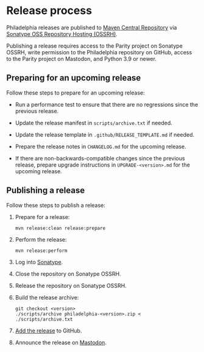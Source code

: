 # Release process

Philadelphia releases are published to [Maven Central Repository][] via
[Sonatype OSS Repository Hosting (OSSRH)][Sonatype OSSRH].

Publishing a release requires access to the Parity project on Sonatype OSSRH,
write permission to the Philadelphia repository on GitHub, access to the Parity
project on Mastodon, and Python 3.9 or newer.

  [Maven Central Repository]: https://search.maven.org/
  [Sonatype OSSRH]: https://central.sonatype.org/publish/publish-guide/

## Preparing for an upcoming release

Follow these steps to prepare for an upcoming release:

  - Run a performance test to ensure that there are no regressions since the
    previous release.

  - Update the release manifest in `scripts/archive.txt` if needed.

  - Update the release template in `.github/RELEASE_TEMPLATE.md` if needed.

  - Prepare the release notes in `CHANGELOG.md` for the upcoming release.

  - If there are non-backwards-compatible changes since the previous release,
    prepare upgrade instructions in `UPGRADE-<version>.md` for the upcoming
    release.

## Publishing a release

Follow these steps to publish a release:

  1. Prepare for a release:
      ```
      mvn release:clean release:prepare
      ```

  2. Perform the release:
      ```
      mvn release:perform
      ```

  3. Log into [Sonatype][].

  4. Close the repository on Sonatype OSSRH.

  5. Release the repository on Sonatype OSSRH.

  6. Build the release archive:
      ```
      git checkout <version>
      ./scripts/archive philadelphia-<version>.zip < ./scripts/archive.txt
      ```

  7. [Add the release][GitHub] to GitHub.

  8. Announce the release on [Mastodon][].

  [Sonatype]: https://oss.sonatype.org/
  [GitHub]: https://github.com/paritytrading/philadelphia/releases/new
  [Mastodon]: https://fosstodon.org/@paritytrading
